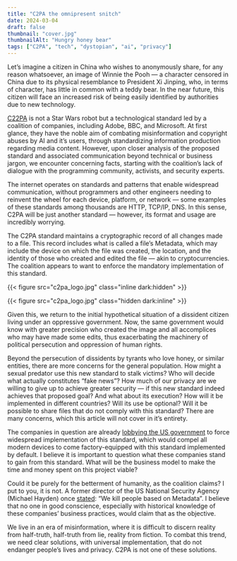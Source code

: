 ```yaml
---
title: "C2PA the omnipresent snitch"
date: 2024-03-04
draft: false
thumbnail: "cover.jpg"
thumbnailAlt: "Hungry honey bear"
tags: ["C2PA", "tech", "dystopian", "ai", "privacy"]
---
```


Let’s imagine a citizen in China who wishes to anonymously share, for any reason whatsoever, an image of Winnie the Pooh — a character censored in China due to its physical resemblance to President Xi Jinping, who, in terms of character, has little in common with a teddy bear. In the near future, this citizen will face an increased risk of being easily identified by authorities due to new technology.

[C22PA](https://c2pa.org/) is not a Star Wars robot but a technological standard led by a coalition of companies, including Adobe, BBC, and Microsoft. At first glance, they have the noble aim of combating misinformation and copyright abuses by AI and it’s users, through standardizing information production regarding media content. However, upon closer analysis of the proposed standard and associated communication beyond technical or business jargon, we encounter concerning facts, starting with the coalition’s lack of dialogue with the programming community, activists, and security experts.

The internet operates on standards and patterns that enable widespread communication, without programmers and other engineers needing to reinvent the wheel for each device, platform, or network — some examples of these standards among thousands are HTTP, TCP/IP, DNS. In this sense, C2PA will be just another standard — however, its format and usage are incredibly worrying.

The C2PA standard maintains a cryptographic record of all changes made to a file. This record includes what is called a file’s Metadata, which may include the device on which the file was created, the location, and the identity of those who created and edited the file — akin to cryptocurrencies. The coalition appears to want to enforce the mandatory implementation of this standard.

{{< figure src="c2pa_logo.jpg" class="inline dark:hidden" >}}

{{< figure src="c2pa_logo.jpg" class="hidden dark:inline" >}}

Given this, we return to the initial hypothetical situation of a dissident citizen living under an oppressive government. Now, the same government would know with greater precision who created the image and all accomplices who may have made some edits, thus exacerbating the machinery of political persecution and oppression of human rights.

Beyond the persecution of dissidents by tyrants who love honey, or similar entities, there are more concerns for the general population. How might a sexual predator use this new standard to stalk victims? Who will decide what actually constitutes “fake news”? How much of our privacy are we willing to give up to achieve greater security — if this new standard indeed achieves that proposed goal? And what about its execution? How will it be implemented in different countries? Will its use be optional? Will it be possible to share files that do not comply with this standard? There are many concerns, which this article will not cover in it’s entirety.

The companies in question are already [lobbying the US government](https://www.opensecrets.org/news/2024/01/federal-lobbying-on-artificial-intelligence-grows-as-legislative-efforts-stall/) to force widespread implementation of this standard, which would compel all modern devices to come factory-equipped with this standard implemented by default. I believe it is important to question what these companies stand to gain from this standard. What will be the business model to make the time and money spent on this project viable?

Could it be purely for the betterment of humanity, as the coalition claims? I put to you, it is not. A former director of the US National Security Agency (Michael Hayden) once [stated](https://abcnews.go.com/blogs/headlines/2014/05/ex-nsa-chief-we-kill-people-based-on-metadata): “We kill people based on Metadata”. I believe that no one in good conscience, especially with historical knowledge of these companies’ business practices, would claim that as the objective.

We live in an era of misinformation, where it is difficult to discern reality from half-truth, half-truth from lie, reality from fiction. To combat this trend, we need clear solutions, with universal implementation, that do not endanger people’s lives and privacy. C2PA is not one of these solutions.
